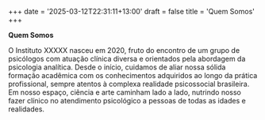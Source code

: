 +++
date = '2025-03-12T22:31:11+13:00'
draft = false
title = 'Quem Somos'
+++

**Quem Somos**

O Instituto XXXXX nasceu em 2020, fruto do encontro de um grupo de psicólogos com atuação clínica diversa e orientados pela abordagem da psicologia analítica. Desde o início, cuidamos de aliar nossa sólida formação acadêmica com os conhecimentos adquiridos ao longo da prática profissional, sempre atentos à complexa realidade psicossocial brasileira. Em nosso espaço, ciência e arte caminham lado a lado, nutrindo nosso fazer clínico no atendimento psicológico a pessoas de todas as idades e realidades. 


